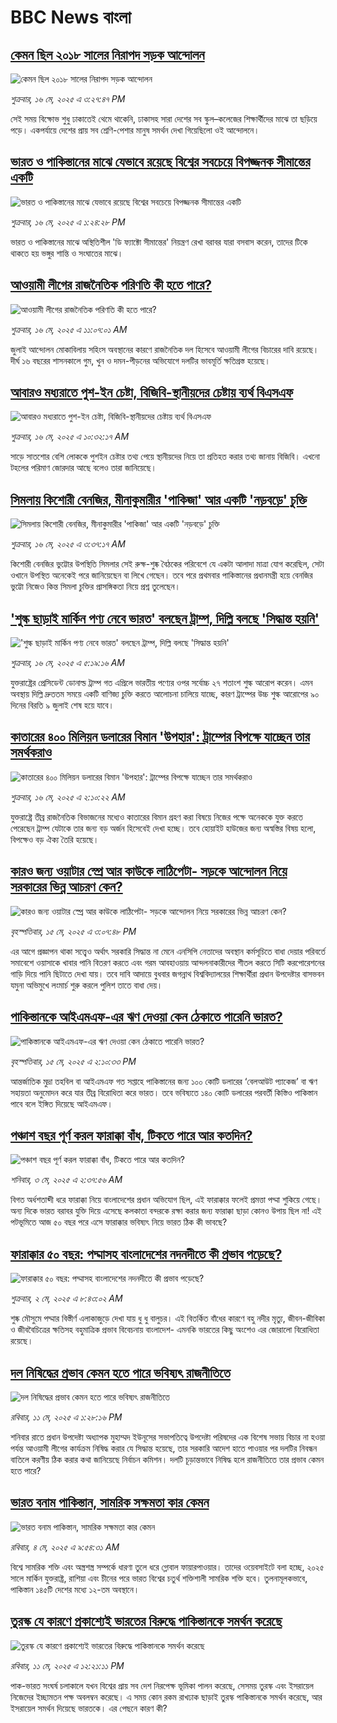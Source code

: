 # BBC News বাংলা## [কেমন ছিল ২০১৮ সালের নিরাপদ সড়ক আন্দোলন](https://www.bbc.com/bengali/articles/cdxvzw03wxxo?at_campaign=githubrss)![কেমন ছিল ২০১৮ সালের নিরাপদ সড়ক আন্দোলন](https://ichef.bbci.co.uk/ace/standard/240/cpsprodpb/8af6/live/30702e80-3084-11f0-8519-3b5a01ebe413.jpg)_শুক্রবার, ১৬ মে, ২০২৫ এ ৩:২৭:৪৭ PM_সেই সময় বিক্ষোভ শুধু ঢাকাতেই থেমে থাকেনি, ঢাকাসহ সারা দেশের সব স্কুল–কলেজের শিক্ষার্থীদের মাঝে তা ছড়িয়ে পড়ে। একপর্যায়ে দেশের প্রায় সব শ্রেণি-পেশার মানুষ সমর্থন দেখা গিয়েছিলো ওই আন্দোলনে।## [ভারত ও পাকিস্তানের মাঝে যেভাবে রয়েছে বিশ্বের সবচেয়ে বিপজ্জনক সীমান্তের একটি](https://www.bbc.com/bengali/articles/c93lq5w5323o?at_campaign=githubrss)![ভারত ও পাকিস্তানের মাঝে যেভাবে রয়েছে বিশ্বের সবচেয়ে বিপজ্জনক সীমান্তের একটি](https://ichef.bbci.co.uk/ace/standard/240/cpsprodpb/ae43/live/cba263e0-3238-11f0-96c3-cf669419a2b0.jpg)_শুক্রবার, ১৬ মে, ২০২৫ এ ১:২৪:২৮ PM_ভারত ও পাকিস্তানের মাঝে অস্থিতিশীল 'ডি ফ্যাক্টো সীমান্তের' নিয়ন্ত্রণ রেখা বরাবর যারা বসবাস করেন, তাদের টিকে থাকতে হয় ভঙ্গুর শান্তি ও সংঘাতের মাঝে।## [আওয়ামী লীগের রাজনৈতিক পরিণতি কী হতে পারে?](https://www.bbc.com/bengali/articles/ce3vn7vlk49o?at_campaign=githubrss)![আওয়ামী লীগের রাজনৈতিক পরিণতি কী হতে পারে?](https://ichef.bbci.co.uk/ace/standard/240/cpsprodpb/32b5/live/93c77330-3197-11f0-8519-3b5a01ebe413.jpg)_শুক্রবার, ১৬ মে, ২০২৫ এ ১১:০৭:০১ AM_জুলাই আন্দোলন মোকাবিলায় সহিংস অবস্থানের কারণে রাজনৈতিক দল হিসেবে আওয়ামী লীগের বিচারের দাবি রয়েছে। দীর্ঘ ১৬ বছরের শাসনকালে গুম, খুন ও দমন-পীড়নের অভিযোগে দলটির ভাবমূর্তি ক্ষতিগ্রস্ত হয়েছে।## [আবারও মধ্যরাতে পুশ-ইন চেষ্টা, বিজিবি-স্থানীয়দের চেষ্টায় ব্যর্থ বিএসএফ](https://www.bbc.com/bengali/articles/ckg4nwjk01eo?at_campaign=githubrss)![আবারও মধ্যরাতে পুশ-ইন চেষ্টা, বিজিবি-স্থানীয়দের চেষ্টায় ব্যর্থ বিএসএফ](https://ichef.bbci.co.uk/ace/standard/240/cpsprodpb/9924/live/451037d0-323d-11f0-96c3-cf669419a2b0.jpg)_শুক্রবার, ১৬ মে, ২০২৫ এ ১০:৩২:১৭ AM_সাড়ে সাতশোর বেশি লোককে পুশইন চেষ্টার তথ্য পেয়ে স্থানীয়দের নিয়ে তা প্রতিহত করার তথ্য জানায় বিজিবি। এখনো টহলের পরিমাণ জোরদার আছে বলেও তারা জানিয়েছে।## [সিমলায় কিশোরী বেনজির, মীনাকুমারীর 'পাকিজা' আর একটি 'নড়বড়ে' চুক্তি](https://www.bbc.com/bengali/articles/ceqgl3g18vro?at_campaign=githubrss)![সিমলায় কিশোরী বেনজির, মীনাকুমারীর 'পাকিজা' আর একটি 'নড়বড়ে' চুক্তি](https://ichef.bbci.co.uk/ace/standard/240/cpsprodpb/185f/live/7db265e0-317a-11f0-9705-29fcd10d0f7c.jpg)_শুক্রবার, ১৬ মে, ২০২৫ এ ৩:৩৭:১৭ AM_কিশোরী বেনজির ভুট্টোর উপস্থিতি সিমলার সেই রুক্ষ-শুষ্ক বৈঠকের পরিবেশে যে একটা আলাদা মাত্রা যোগ করেছিল, সেটা ওখানে উপস্থিত অনেকেই পরে জানিয়েছেন বা লিখে গেছেন। তবে পরে প্রথমবার পাকিস্তানের প্রধানমন্ত্রী হয়ে বেনজির ভুট্টো নিজেও কিন্ত সিমলা চুক্তির প্রাসঙ্গিকতা নিয়ে প্রশ্ন তুলেছেন।## ['শুল্ক ছাড়াই মার্কিন পণ্য নেবে ভারত' বলছেন ট্রাম্প, দিল্লি বলছে 'সিদ্ধান্ত হয়নি'](https://www.bbc.com/bengali/articles/c4g375z75ldo?at_campaign=githubrss)!['শুল্ক ছাড়াই মার্কিন পণ্য নেবে ভারত' বলছেন ট্রাম্প, দিল্লি বলছে 'সিদ্ধান্ত হয়নি'](https://ichef.bbci.co.uk/ace/standard/240/cpsprodpb/f063/live/0cb7a250-3202-11f0-8519-3b5a01ebe413.jpg)_শুক্রবার, ১৬ মে, ২০২৫ এ ৫:১৯:১৬ AM_যুক্তরাষ্ট্রের প্রেসিডেন্ট ডোনাল্ড ট্রাম্প গত এপ্রিলে ভারতীয় পণ্যের ওপর সর্বোচ্চ ২৭ শতাংশ  শুল্ক আরোপ করেন। এমন অবস্থায় দিল্লি দ্রুততম সময়ে একটি বাণিজ্য চুক্তি করতে আলোচনা চালিয়ে যাচ্ছে, কারণ ট্রাম্পের উচ্চ শুল্ক আরোপের ৯০ দিনের বিরতি ৯ জুলাই শেষ হয়ে যাবে।## [কাতারের ৪০০ মিলিয়ন ডলারের বিমান 'উপহার': ট্রাম্পের বিপক্ষে যাচ্ছেন তার সমর্থকরাও](https://www.bbc.com/bengali/articles/c23mngzjne4o?at_campaign=githubrss)![কাতারের ৪০০ মিলিয়ন ডলারের বিমান 'উপহার': ট্রাম্পের বিপক্ষে যাচ্ছেন তার সমর্থকরাও](https://ichef.bbci.co.uk/ace/standard/240/cpsprodpb/9774/live/257b35a0-31a2-11f0-8947-7d6241f9fce9.jpg)_শুক্রবার, ১৬ মে, ২০২৫ এ ২:১০:২২ AM_যুক্তরাষ্ট্রে তীব্র রাজনৈতিক বিভাজনের মধ্যেও কাতারের বিমান গ্রহণ করা বিষয়ে নিজের পক্ষে অনেককে যুক্ত করতে পেরেছেন ট্রাম্প যেটাকে তার জন্য বড় অর্জন হিসেবেই দেখা হচ্ছে। তবে হোয়াইট হাউজের জন্য অস্বস্তির বিষয় হলো, বিপক্ষেও বড় ঐক্য তৈরি হয়েছে।## [কারও জন্য ওয়াটার স্প্রে আর কাউকে লাঠিপেটা- সড়কে আন্দোলন নিয়ে সরকারের ভিন্ন আচরণ কেন?](https://www.bbc.com/bengali/articles/c3v5pw5rq23o?at_campaign=githubrss)![কারও জন্য ওয়াটার স্প্রে আর কাউকে লাঠিপেটা- সড়কে আন্দোলন নিয়ে সরকারের ভিন্ন আচরণ কেন?](https://ichef.bbci.co.uk/ace/standard/240/cpsprodpb/8f2b/live/ac78e6d0-3173-11f0-8fe4-175a817b5a2f.jpg)_বৃহস্পতিবার, ১৫ মে, ২০২৫ এ ৩:০৭:৪৮ PM_এর আগে প্রজ্ঞাপন থাকা সত্ত্বেও অর্থাৎ সরকারি সিদ্ধান্ত না মেনে এনসিপি নেতাদের অবস্থান কর্মসূচিতে বাধা দেয়ার পরিবর্তে সমাবেশে ওয়াসাকে খাবার পানি বিতরণ করতে এবং গরম আবহাওয়ায় আন্দলনাকারীদের শীতল করতে সিটি করপোরেশনের গাড়ি দিয়ে পানি ছিটাতে দেখা যায়। তবে দাবি আদায়ে বুধবার জগন্নাথ বিশ্ববিদ্যালয়ের শিক্ষার্থীরা প্রধান উপদেষ্টার বাসভবন যমুনা অভিমুখে লংমার্চ শুরু করলে পুলিশ তাতে বাধা দেয়।## [পাকিস্তানকে আইএমএফ-এর ঋণ দেওয়া কেন ঠেকাতে পারেনি ভারত?](https://www.bbc.com/bengali/articles/cgj822z6yv1o?at_campaign=githubrss)![পাকিস্তানকে আইএমএফ-এর ঋণ দেওয়া কেন ঠেকাতে পারেনি ভারত?](https://ichef.bbci.co.uk/ace/standard/240/cpsprodpb/8ced/live/ab6a5370-3167-11f0-96c3-cf669419a2b0.jpg)_বৃহস্পতিবার, ১৫ মে, ২০২৫ এ ২:১০:৩৩ PM_আন্তর্জাতিক মুদ্রা তহবিল বা আইএমএফ গত সপ্তাহে পাকিস্তানের জন্য ১০০ কোটি ডলারের ‘বেলআউট প্যাকেজ’  বা ঋণ সহায়তা অনুমোদন করে যার তীব্র বিরোধিতা করে ভারত। তবে ভবিষ্যতে ১৪০ কোটি ডলারের পরবর্তী কিস্তিও পাকিস্তান পাবে বলে ইঙ্গিত  দিয়েছে আইএমএফ।## [পঞ্চাশ বছর পূর্ণ করল ফারাক্কা বাঁধ, টিকতে পারে আর কতদিন?](https://www.bbc.com/bengali/articles/cly1j90y6dvo?at_campaign=githubrss)![পঞ্চাশ বছর পূর্ণ করল ফারাক্কা বাঁধ, টিকতে পারে আর কতদিন?](https://ichef.bbci.co.uk/ace/standard/240/cpsprodpb/9f66/live/07258490-266f-11f0-af27-090e238d1774.jpg)_শনিবার, ৩ মে, ২০২৫ এ ২:৩৭:৫৬ AM_বিগত অর্ধশতাব্দী ধরে ফারাক্কা নিয়ে বাংলাদেশের প্রধান অভিযোগ ছিল, এই ফারাক্কার ফলেই প্রমত্তা পদ্মা শুকিয়ে গেছে। অন্য দিকে  ভারত বরাবর যুক্তি দিয়ে এসেছে কলকাতা বন্দরকে রক্ষা করার জন্য ফারাক্কা ছাড়া কোনও উপায় ছিল না! এই পটভূমিতে আজ ৫০ বছর পরে এসে ফারাক্কার ভবিষ্যৎ নিয়ে ভারত ঠিক কী ভাবছে?## [ফারাক্কার ৫০ বছর: পদ্মাসহ বাংলাদেশের নদনদীতে কী প্রভাব পড়েছে? ](https://www.bbc.com/bengali/articles/cedy72927lyo?at_campaign=githubrss)![ফারাক্কার ৫০ বছর: পদ্মাসহ বাংলাদেশের নদনদীতে কী প্রভাব পড়েছে? ](https://ichef.bbci.co.uk/ace/standard/240/cpsprodpb/b0b8/live/a824b9b0-26c4-11f0-8c66-ebf25fc2cfef.jpg)_শুক্রবার, ২ মে, ২০২৫ এ ৮:৪৩:০২ AM_শুষ্ক মৌসুমে পদ্মার বিস্তীর্ণ এলাকাজুড়ে দেখা যায় ধু ধু বালুচর। এই বিতর্কিত বাঁধের কারণে বহু নদীর মৃত্যু, জীবন-জীবিকা ও জীববৈচিত্রের ক্ষতিসহ বহুমাত্রিক প্রভাব বিবেচনায় বাংলাদেশ- এমনকি ভারতের কিছু অংশেও এর জোরালো বিরোধিতা রয়েছে।## [দল নিষিদ্ধের প্রভাব কেমন হতে পারে ভবিষ্যৎ রাজনীতিতে](https://www.bbc.com/bengali/articles/c8jg74m1ljeo?at_campaign=githubrss)![দল নিষিদ্ধের প্রভাব কেমন হতে পারে ভবিষ্যৎ রাজনীতিতে](https://ichef.bbci.co.uk/ace/standard/240/cpsprodpb/6b01/live/2f3fe910-2e59-11f0-b26b-ab62c890638b.jpg)_রবিবার, ১১ মে, ২০২৫ এ ১:২৮:১৬ PM_শনিবার রাতে প্রধান উপদেষ্টা অধ্যাপক মুহাম্মদ ইউনূসের সভাপতিত্বে উপদেষ্টা পরিষদের এক বিশেষ সভায় বিচার না হওয়া পর্যন্ত আওয়ামী লীগের কার্যক্রম নিষিদ্ধ করার যে সিদ্ধান্ত হয়েছে, তার সরকারি আদেশ হাতে পাওয়ার পর দলটির নিবন্ধন বাতিলে করণীয় ঠিক করার কথা জানিয়েছে নির্বাচন কমিশন। দলটি চূড়ান্তভাবে নিষিদ্ধ হলে রাজনীতিতে তার প্রভাব কেমন হতে পারে?## [ভারত বনাম পাকিস্তান, সামরিক সক্ষমতা কার কেমন ](https://www.bbc.com/bengali/articles/c62gm3y9dl1o?at_campaign=githubrss)![ভারত বনাম পাকিস্তান, সামরিক সক্ষমতা কার কেমন ](https://ichef.bbci.co.uk/ace/standard/240/cpsprodpb/b45e/live/e470bad0-268e-11f0-b26b-ab62c890638b.jpg)_রবিবার, ৪ মে, ২০২৫ এ ৯:৫৪:৩১ AM_বিশ্বে সামরিক শক্তি এবং অস্ত্রশস্ত্র সম্পর্কে ধারণা তুলে ধরে গ্লোবাল ফায়ারপাওয়ার। তাদের ওয়েবসাইটে বলা হচ্ছে, ২০২৫ সালে মার্কিন যুক্তরাষ্ট্র, রাশিয়া এবং চীনের পরে ভারত বিশ্বের চতুর্থ শক্তিশালী সামরিক শক্তি হবে। তুলনামূলকভাবে, পাকিস্তান ১৪৫টি দেশের মধ্যে ১২-তম অবস্থানে।## [তুরস্ক যে কারণে প্রকাশ্যেই ভারতের বিরুদ্ধে পাকিস্তানকে সমর্থন করেছে](https://www.bbc.com/bengali/articles/cr584g05n0zo?at_campaign=githubrss)![তুরস্ক যে কারণে প্রকাশ্যেই ভারতের বিরুদ্ধে পাকিস্তানকে সমর্থন করেছে](https://ichef.bbci.co.uk/ace/standard/240/cpsprodpb/c1ab/live/967db670-2e5e-11f0-a3dc-77d2fca8f7a5.jpg)_রবিবার, ১১ মে, ২০২৫ এ ১২:২১:১১ PM_পাক-ভারত সংঘর্ষ চলাকালে যখন বিশ্বের প্রায় সব দেশ নিরপেক্ষ ভূমিকা পালন করেছে, সেসময় তুরস্ক এবং ইসরায়েল নিজেদের ইচ্ছামতন পক্ষ অবলম্বন করেছে। এ সময় কোন রকম রাখঢাক ছাড়াই তুরস্ক পাকিস্তানকে সমর্থন করেছে, আর ইসরায়েল সমর্থন দিয়েছে ভারতকে। এর পেছনে কারণ কী?